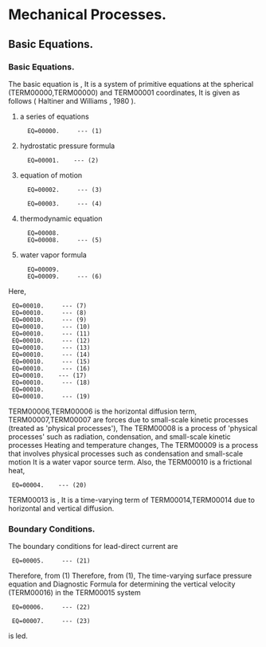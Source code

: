 # Mechanical Processes.

## Basic Equations.

### Basic Equations.

The basic equation is ,
It is a system of primitive equations at the spherical (TERM00000,TERM00000) and TERM00001 coordinates,
It is given as follows ( Haltiner and Williams , 1980 ).

1. a series of equations

         EQ=00000.     --- (1)

2. hydrostatic pressure formula

         EQ=00001.    --- (2)

3. equation of motion

         EQ=00002.     --- (3)

         EQ=00003.     --- (4)

4. thermodynamic equation

         EQ=00008.
         EQ=00008.     --- (5)

5. water vapor formula

         EQ=00009.
         EQ=00009.     --- (6)

Here,

     EQ=00010.     --- (7)
     EQ=00010.     --- (8)
     EQ=00010.     --- (9)
     EQ=00010.     --- (10)
     EQ=00010.     --- (11)
     EQ=00010.     --- (12)
     EQ=00010.     --- (13)
     EQ=00010.     --- (14)
     EQ=00010.     --- (15)
     EQ=00010.     --- (16)
     EQ=00010.    --- (17)
     EQ=00010.     --- (18)
     EQ=00010.
     EQ=00010.     --- (19)

TERM00006,TERM00006
is the horizontal diffusion term,
TERM00007,TERM00007
are forces due to small-scale kinetic processes (treated as 'physical processes'),
The TERM00008 is a process of 'physical processes' such as radiation, condensation, and small-scale kinetic processes
Heating and temperature changes,
The TERM00009 is a process that involves physical processes such as condensation and small-scale motion
It is a water vapor source term.
Also, the TERM00010 is a frictional heat,

     EQ=00004.    --- (20)

TERM00013 is ,
It is a time-varying term of TERM00014,TERM00014 due to horizontal and vertical diffusion.

### Boundary Conditions.

The boundary conditions for lead-direct current are

     EQ=00005.     --- (21)

Therefore, from (1) Therefore, from (1),
The time-varying surface pressure equation and
Diagnostic Formula for determining the vertical velocity (TERM00016) in the TERM00015 system

     EQ=00006.     --- (22)

     EQ=00007.     --- (23)

is led.